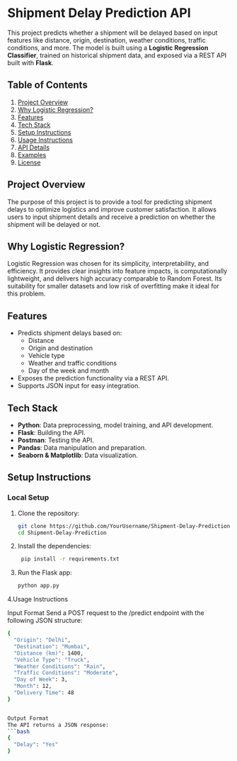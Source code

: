 # Shipment Delay Prediction API

This project predicts whether a shipment will be delayed based on input features like distance, origin, destination, weather conditions, traffic conditions, and more. The model is built using a **Logistic Regression Classifier**, trained on historical shipment data, and exposed via a REST API built with **Flask**.

## Table of Contents

1. [Project Overview](#project-overview)
2. [Why Logistic Regression?](#why-logistic-regression)
3. [Features](#features)
4. [Tech Stack](#tech-stack)
5. [Setup Instructions](#setup-instructions)
6. [Usage Instructions](#usage-instructions)
7. [API Details](#api-details)
8. [Examples](#examples)
9. [License](#license)

## Project Overview

The purpose of this project is to provide a tool for predicting shipment delays to optimize logistics and improve customer satisfaction. It allows users to input shipment details and receive a prediction on whether the shipment will be delayed or not.

## Why Logistic Regression?

Logistic Regression was chosen for its simplicity, interpretability, and efficiency. It provides clear insights into feature impacts, is computationally lightweight, and delivers high accuracy comparable to Random Forest. Its suitability for smaller datasets and low risk of overfitting make it ideal for this problem.

## Features

- Predicts shipment delays based on:
  - Distance
  - Origin and destination
  - Vehicle type
  - Weather and traffic conditions
  - Day of the week and month
- Exposes the prediction functionality via a REST API.
- Supports JSON input for easy integration.

## Tech Stack

- **Python**: Data preprocessing, model training, and API development.
- **Flask**: Building the API.
- **Postman**: Testing the API.
- **Pandas**: Data manipulation and preparation.
- **Seaborn & Matplotlib**: Data visualization.

## Setup Instructions

### Local Setup

1. Clone the repository:
   ```bash
   git clone https://github.com/YourUsername/Shipment-Delay-Prediction.git
   cd Shipment-Delay-Prediction
2. Install the dependencies:
   ```bash
    pip install -r requirements.txt
3. Run the Flask app:
   ```bash
   python app.py

4.Usage Instructions

Input Format
Send a POST request to the /predict endpoint with the following JSON structure:
  ```bash
{
    "Origin": "Delhi",
    "Destination": "Mumbai",
    "Distance (km)": 1400,
    "Vehicle Type": "Truck",
    "Weather Conditions": "Rain",
    "Traffic Conditions": "Moderate",
    "Day of Week": 3,
    "Month": 12,
    "Delivery Time": 48
}


Output Format
The API returns a JSON response:
```bash
{
    "Delay": "Yes"
}
